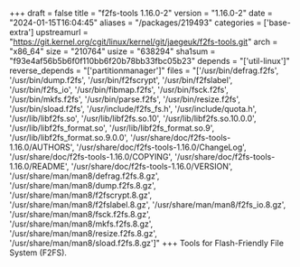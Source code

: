 +++
draft = false
title = "f2fs-tools 1.16.0-2"
version = "1.16.0-2"
date = "2024-01-15T16:04:45"
aliases = "/packages/219493"
categories = ['base-extra']
upstreamurl = "https://git.kernel.org/cgit/linux/kernel/git/jaegeuk/f2fs-tools.git"
arch = "x86_64"
size = "210764"
usize = "638294"
sha1sum = "f93e4af56b5b6f0f110bb6f20b78bb33fbc05b23"
depends = "['util-linux']"
reverse_depends = "['partitionmanager']"
files = "['/usr/bin/defrag.f2fs', '/usr/bin/dump.f2fs', '/usr/bin/f2fscrypt', '/usr/bin/f2fslabel', '/usr/bin/f2fs_io', '/usr/bin/fibmap.f2fs', '/usr/bin/fsck.f2fs', '/usr/bin/mkfs.f2fs', '/usr/bin/parse.f2fs', '/usr/bin/resize.f2fs', '/usr/bin/sload.f2fs', '/usr/include/f2fs_fs.h', '/usr/include/quota.h', '/usr/lib/libf2fs.so', '/usr/lib/libf2fs.so.10', '/usr/lib/libf2fs.so.10.0.0', '/usr/lib/libf2fs_format.so', '/usr/lib/libf2fs_format.so.9', '/usr/lib/libf2fs_format.so.9.0.0', '/usr/share/doc/f2fs-tools-1.16.0/AUTHORS', '/usr/share/doc/f2fs-tools-1.16.0/ChangeLog', '/usr/share/doc/f2fs-tools-1.16.0/COPYING', '/usr/share/doc/f2fs-tools-1.16.0/README', '/usr/share/doc/f2fs-tools-1.16.0/VERSION', '/usr/share/man/man8/defrag.f2fs.8.gz', '/usr/share/man/man8/dump.f2fs.8.gz', '/usr/share/man/man8/f2fscrypt.8.gz', '/usr/share/man/man8/f2fslabel.8.gz', '/usr/share/man/man8/f2fs_io.8.gz', '/usr/share/man/man8/fsck.f2fs.8.gz', '/usr/share/man/man8/mkfs.f2fs.8.gz', '/usr/share/man/man8/resize.f2fs.8.gz', '/usr/share/man/man8/sload.f2fs.8.gz']"
+++
Tools for Flash-Friendly File System (F2FS).
